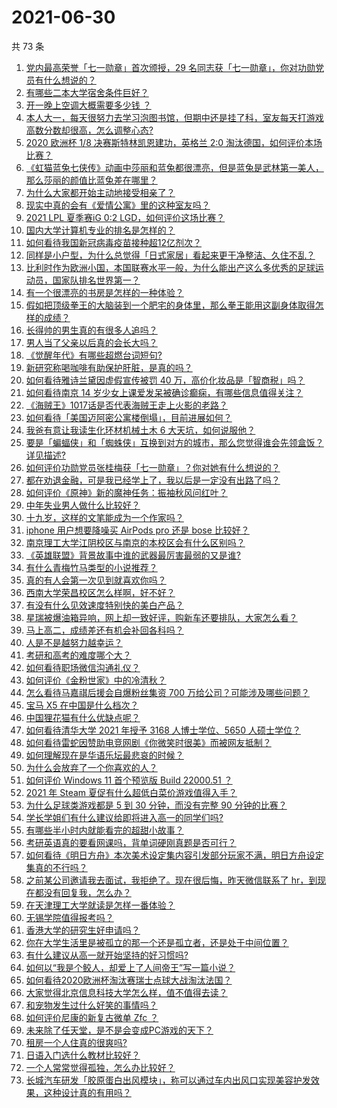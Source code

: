 # 2021-06-30

共 73 条

<!-- BEGIN -->
<!-- 最后更新时间 Wed Jun 30 2021 04:01:34 GMT+0800 (China Standard Time) -->

1. [党内最高荣誉「七一勋章」首次颁授，29
   名同志获「七一勋章」，你对功勋党员有什么想说的？](https://www.zhihu.com/question/468683456)
2. [有哪些二本大学宿舍条件巨好？](https://www.zhihu.com/question/374028292)
3. [开一晚上空调大概需要多少钱 ？](https://www.zhihu.com/question/30844890)
4. [本人大一，每天很努力去学习泡图书馆，但期中还是挂了科，室友每天打游戏高数分数却很高，怎么调整心态?](https://www.zhihu.com/question/355894234)
5. [2020 欧洲杯 1/8 决赛斯特林凯恩建功，英格兰 2:0
   淘汰德国，如何评价本场比赛？](https://www.zhihu.com/question/468932254)
6. [《虹猫蓝兔七侠传》动画中莎丽和蓝兔都很漂亮，但是蓝兔是武林第一美人，那么莎丽的颜值比蓝兔差在哪里？](https://www.zhihu.com/question/457762212)
7. [为什么大家都开始主动地接受相亲了？](https://www.zhihu.com/question/455245266)
8. [现实中真的会有《爱情公寓》里的这种室友吗？](https://www.zhihu.com/question/465045658)
9. [2021 LPL 夏季赛iG 0:2 LGD，如何评价这场比赛？](https://www.zhihu.com/question/468845366)
10. [国内大学计算机专业的排名是怎样的？](https://www.zhihu.com/question/19825429)
11. [如何看待我国新冠病毒疫苗接种超12亿剂次？](https://www.zhihu.com/question/468800069)
12. [同样是小户型，为什么总觉得「日式家居」看起来更干净整洁、久住不乱？](https://www.zhihu.com/question/456011068)
13. [比利时作为欧洲小国，本国联赛水平一般，为什么能出产这么多优秀的足球运动员，国家队排名世界第一？](https://www.zhihu.com/question/466590026)
14. [有一个很漂亮的书房是怎样的一种体验？](https://www.zhihu.com/question/37664691)
15. [假如把顶级拳王的大脑装到一个肥宅的身体里，那么拳王能用这副身体取得怎样的成绩？](https://www.zhihu.com/question/464880108)
16. [长得帅的男生真的有很多人追吗？](https://www.zhihu.com/question/466307046)
17. [男人当了父亲以后真的会长大吗？](https://www.zhihu.com/question/440051636)
18. [《觉醒年代》有哪些超燃台词短句?](https://www.zhihu.com/question/463340352)
19. [新研究称喝咖啡有助保护肝脏，是真的吗？](https://www.zhihu.com/question/468425699)
20. [如何看待雅诗兰黛因虚假宣传被罚 40
    万，高价化妆品是「智商税」吗？](https://www.zhihu.com/question/468588693)
21. [如何看待南京 14
    岁少女上课爱发呆被确诊癫痫，有哪些信息值得关注？](https://www.zhihu.com/question/468699123)
22. [《海贼王》1017话是否代表海贼王走上火影的老路？](https://www.zhihu.com/question/468180174)
23. [如何看待「美国迈阿密公寓楼倒塌」，目前进展如何？](https://www.zhihu.com/question/467307206)
24. [我爸有意让我读生化环材机械土木 6 大天坑，如何说服他？](https://www.zhihu.com/question/468659467)
25. [要是「蝙蝠侠」和「蜘蛛侠」互换到对方的城市，那么您觉得谁会先领盒饭？详见描述?](https://www.zhihu.com/question/462783033)
26. [如何评价功勋党员张桂梅获「七一勋章」？你对她有什么想说的？](https://www.zhihu.com/question/468714113)
27. [都在劝退金融，可是我已经学上了，我以后是一定没有出路了吗？](https://www.zhihu.com/question/446100938)
28. [如何评价《原神》新的魔神任务：振袖秋风问红叶？](https://www.zhihu.com/question/468664015)
29. [中年失业男人做什么比较好？](https://www.zhihu.com/question/466372244)
30. [十九岁，这样的文笔能成为一个作家吗？](https://www.zhihu.com/question/460213886)
31. [iphone 用户想要降噪买 AirPods pro 还是 bose
    比较好？](https://www.zhihu.com/question/448041273)
32. [南京理工大学江阴校区与南京的本校区会有什么区别吗？](https://www.zhihu.com/question/368151829)
33. [《英雄联盟》背景故事中谁的武器最厉害最弱的又是谁?](https://www.zhihu.com/question/368290147)
34. [有什么青梅竹马类型的小说推荐？](https://www.zhihu.com/question/266632758)
35. [真的有人会第一次见到就喜欢你吗？](https://www.zhihu.com/question/466085183)
36. [西南大学荣昌校区怎么样啊，好不好？](https://www.zhihu.com/question/407567862)
37. [有没有什么见效速度特别快的美白产品？](https://www.zhihu.com/question/467016005)
38. [星瑞被爆油箱异响，网上却一致好评，购新车还要排队，大家怎么看？](https://www.zhihu.com/question/468572924)
39. [马上高二，成绩差还有机会补回各科吗？](https://www.zhihu.com/question/463520978)
40. [人是不是越努力越幸运？](https://www.zhihu.com/question/461176920)
41. [考研和高考的难度哪个大？](https://www.zhihu.com/question/267738677)
42. [如何看待职场微信沟通礼仪？](https://www.zhihu.com/question/467777965)
43. [如何评价《金粉世家》中的冷清秋？](https://www.zhihu.com/question/30038693)
44. [怎么看待马嘉祺后援会自爆粉丝集资 700
    万给公司？可能涉及哪些问题？](https://www.zhihu.com/question/468354788)
45. [宝马 X5 在中国是什么档次？](https://www.zhihu.com/question/458266368)
46. [中国狸花猫有什么优缺点呢？](https://www.zhihu.com/question/49379992)
47. [如何看待清华大学 2021 年授予 3168 人博士学位、5650
    人硕士学位？](https://www.zhihu.com/question/468084761)
48. [如何看待雷蛇因赞助电竞网剧《你微笑时很美》而被网友抵制？](https://www.zhihu.com/question/468432056)
49. [如何理解现在是华语乐坛最悲哀的时候？](https://www.zhihu.com/question/358590192)
50. [为什么会放弃了一个你喜欢的人？](https://www.zhihu.com/question/466910224)
51. [如何评价 Windows 11 首个预览版 Build 22000.51
    ？](https://www.zhihu.com/question/468659107)
52. [2021 年 Steam 夏促有什么超低白菜价游戏值得入手？](https://www.zhihu.com/question/467846705)
53. [为什么足球类游戏都是 5 到 30 分钟，而没有完整 90
    分钟的比赛？](https://www.zhihu.com/question/24892260)
54. [学长学姐们有什么建议给即将进入高一的同学们吗?](https://www.zhihu.com/question/281737071)
55. [有哪些半小时内就能看完的超甜小故事？](https://www.zhihu.com/question/443425789)
56. [考研英语真的要看网课吗，背单词硬刚真题是否可行？](https://www.zhihu.com/question/376186399)
57. [如何看待《明日方舟》本次美术设定集内容引发部分玩家不满，明日方舟设定集真的不行吗？](https://www.zhihu.com/question/468245713)
58. [之前某公司邀请我去面试，我拒绝了。现在很后悔，昨天微信联系了
    hr，到现在都没有回复我，怎么办？](https://www.zhihu.com/question/458631006)
59. [在天津理工大学就读是怎样一番体验？](https://www.zhihu.com/question/26561353)
60. [无锡学院值得报考吗？](https://www.zhihu.com/question/466950853)
61. [香港大学的研究生好申请吗？](https://www.zhihu.com/question/22632391)
62. [你在大学生活里是被孤立的那一个还是孤立者，还是处于中间位置？](https://www.zhihu.com/question/460650437)
63. [有什么建议从高一就开始坚持的好习惯吗?](https://www.zhihu.com/question/466473902)
64. [如何以“我是个鲛人，却爱上了人间帝王”写一篇小说？](https://www.zhihu.com/question/467008474)
65. [如何看待2020欧洲杯淘汰赛瑞士点球大战淘汰法国？](https://www.zhihu.com/question/468666336)
66. [大家觉得北京信息科技大学怎么样，值不值得去读？](https://www.zhihu.com/question/330906430)
67. [和宠物发生过什么好笑的事情吗？](https://www.zhihu.com/question/465343581)
68. [如何评价尼康的新复古微单 Zfc ？](https://www.zhihu.com/question/464936433)
69. [未来除了任天堂，是不是会变成PC游戏的天下？](https://www.zhihu.com/question/466668709)
70. [租房一个人住真的很爽吗?](https://www.zhihu.com/question/438872326)
71. [日语入门选什么教材比较好？](https://www.zhihu.com/question/19740967)
72. [一个人常常觉得孤独，怎么办比较好？](https://www.zhihu.com/question/466216274)
73. [长城汽车研发「胶原蛋白出风模块」，称可以通过车内出风口实现美容护发效果，这种设计真的有用吗？](https://www.zhihu.com/question/468453344)

<!-- END -->
